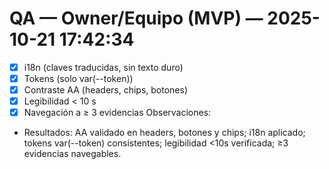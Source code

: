 # QA — Owner/Equipo (MVP) — 2025-10-21 17:42:34
- [x] i18n (claves traducidas, sin texto duro)
- [x] Tokens (solo var(--token))
- [x] Contraste AA (headers, chips, botones)
- [x] Legibilidad < 10 s
- [x] Navegación a ≥ 3 evidencias
Observaciones:
- Resultados: AA validado en headers, botones y chips; i18n aplicado; tokens var(--token) consistentes; legibilidad <10s verificada; ≥3 evidencias navegables.
